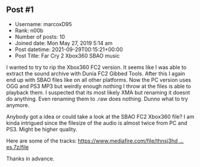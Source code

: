 ## Post #1
- Username: marcoxD95
- Rank: n00b
- Number of posts: 10
- Joined date: Mon May 27, 2019 5:14 am
- Post datetime: 2021-09-29T00:15:21+00:00
- Post Title: Far Cry 2 Xbox360 SBAO music

I wanted to try to rip the Xbox360 FC2 version. It seems like I was able to extract the sound archive with Dunia FC2 Gibbed Tools. After this I again end up with SBAO files like on all other platforms. Now the PC version uses OGG and PS3 MP3 but weirdly enough nothing I throw at the files is able to playback them. I suspected that its most likely XMA but renaming it doesnt do anything. Even renaming them to .raw does nothing. Dunno what to try anymore.

Anybody got a idea or could take a look at the SBAO FC2 Xbox360 file? I am kinda intrigued since the filesize of the audio is almost twice from PC and PS3. Might be higher quality.

Here are some of the tracks:
[https://www.mediafire.com/file/thnsj3hd ... es.7z/file](https://www.mediafire.com/file/thnsj3hdezs2kp6/Xbox360_FC2_SBAO_Sources.7z/file)

Thanks in advance.
